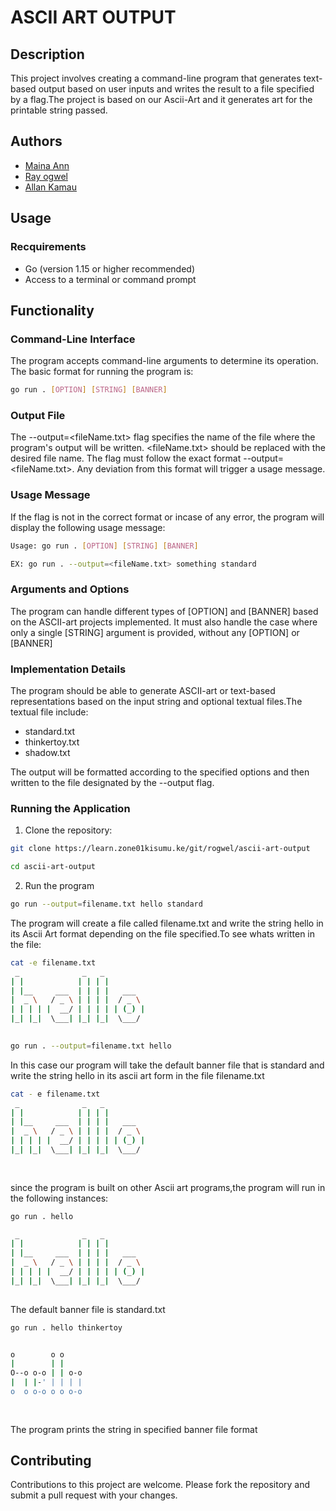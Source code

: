# ASCII ART OUTPUT
## Description
This project involves creating a command-line program that generates text-based output based on user inputs and writes the result to a file specified by a flag.The project is based on our Ascii-Art and it generates art for the printable string passed.
## Authors
- [Maina Ann](https://github.com/nyagooh)
- [Ray ogwel](https://github.com/anxielray)
- [Allan Kamau](https://github.com/Githaiga22)
## Usage

### Recquirements
 - Go (version 1.15 or higher recommended)
- Access to a terminal or command prompt


## Functionality
### Command-Line Interface

The program accepts command-line arguments to determine its operation.
The basic format for running the program is:
```bash
go run . [OPTION] [STRING] [BANNER]
```
### Output File

The --output=<fileName.txt> flag specifies the name of the file where the program's output will be written.
<fileName.txt> should be replaced with the desired file name.
The flag must follow the exact format --output=<fileName.txt>. Any deviation from this format will trigger a usage message.
### Usage Message
If the flag is not in the correct format or incase of any error, the program will display the following usage message:
```bash
Usage: go run . [OPTION] [STRING] [BANNER]

EX: go run . --output=<fileName.txt> something standard
```
### Arguments and Options

The program can handle different types of [OPTION] and [BANNER] based on the ASCII-art projects implemented.
It must also handle the case where only a single [STRING] argument is provided, without any [OPTION] or [BANNER]

### Implementation Details

The program should be able to generate ASCII-art or text-based representations based on the input string and optional textual files.The textual file include:
 - standard.txt
 - thinkertoy.txt
 - shadow.txt

The output will be formatted according to the specified options and then written to the file designated by the --output flag.

### Running the Application

1. Clone the repository:
```bash
git clone https://learn.zone01kisumu.ke/git/rogwel/ascii-art-output

cd ascii-art-output
```
2. Run the program
```bash
go run --output=filename.txt hello standard
```
The program will create a file called filename.txt and write the string hello in its Ascii Art format depending on the file specified.To see whats written in the file:
```bash
cat -e filename.txt
 _              _   _          
| |            | | | |         
| |__     ___  | | | |   ___   
|  _ \   / _ \ | | | |  / _ \  
| | | | |  __/ | | | | | (_) | 
|_| |_|  \___| |_| |_|  \___/  
                               
```
```bash
go run . --output=filename.txt hello
```
In this case our program will take the default banner file that is standard and write the string hello in its ascii art form in the file filename.txt
``` bash
cat - e filename.txt
 _              _   _          
| |            | | | |         
| |__     ___  | | | |   ___   
|  _ \   / _ \ | | | |  / _ \  
| | | | |  __/ | | | | | (_) | 
|_| |_|  \___| |_| |_|  \___/  
                               
                               
```
since the program is built on other Ascii art programs,the program will run in the following instances:

```bash
go run . hello

 _              _   _          
| |            | | | |         
| |__     ___  | | | |   ___   
|  _ \   / _ \ | | | |  / _ \  
| | | | |  __/ | | | | | (_) | 
|_| |_|  \___| |_| |_|  \___/  
                               
 ```
The default banner file is standard.txt

```bash
go run . hello thinkertoy


o        o o     
|        | |     
O--o o-o | | o-o 
|  | |-' | | | | 
o  o o-o o o o-o 
                 
                 
```
The program prints the string in  specified banner file format
## Contributing

Contributions to this project are welcome. Please fork the repository and submit a pull request with your changes.
